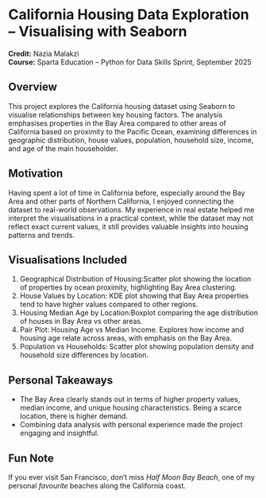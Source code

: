# California Housing Data Exploration – Visualising with Seaborn
**Credit:** Nazia Malakzi  
**Course:** Sparta Education – Python for Data Skills Sprint, September 2025

## Overview
This project explores the California housing dataset using Seaborn to visualise relationships between key housing factors. The analysis emphasises properties in the Bay Area compared to other areas of California based on proximity to the Pacific Ocean, examining differences in geographic distribution, house values, population, household size, income, and age of the main householder.

## Motivation
Having spent a lot of time in California before, especially around the Bay Area and other parts of Northern California, I enjoyed connecting the dataset to real-world observations. My experience in real estate helped me interpret the visualisations in a practical context, while the dataset may not reflect exact current values, it still provides valuable insights into housing patterns and trends. 

## Visualisations Included
1. Geographical Distribution of Housing:Scatter plot showing the location of properties by ocean proximity, highlighting Bay Area clustering.
2. House Values by Location: KDE plot showing that Bay Area properties tend to have higher values compared to other regions.
3. Housing Median Age by Location:Boxplot comparing the age distribution of houses in Bay Area vs other areas.
4. Pair Plot: Housing Age vs Median Income. Explores how income and housing age relate across areas, with emphasis on the Bay Area.  
5. Population vs Households: Scatter plot showing population density and household size differences by location.

## Personal Takeaways
- The Bay Area clearly stands out in terms of higher property values, median income, and unique housing characteristics. Being a scarce location, there is higher demand.
- Combining data analysis with personal experience made the project engaging and insightful.

## Fun Note
If you ever visit San Francisco, don’t miss *Half Moon Bay Beach*, one of my personal *favourite* beaches along the California coast.

